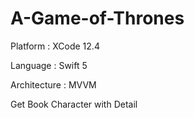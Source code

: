 # A-Game-of-Thrones

Platform : XCode 12.4

Language : Swift 5

Architecture : MVVM


Get Book Character with Detail 

